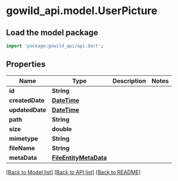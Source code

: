 # gowild_api.model.UserPicture

## Load the model package
```dart
import 'package:gowild_api/api.dart';
```

## Properties
Name | Type | Description | Notes
------------ | ------------- | ------------- | -------------
**id** | **String** |  | 
**createdDate** | [**DateTime**](DateTime.md) |  | 
**updatedDate** | [**DateTime**](DateTime.md) |  | 
**path** | **String** |  | 
**size** | **double** |  | 
**mimetype** | **String** |  | 
**fileName** | **String** |  | 
**metaData** | [**FileEntityMetaData**](FileEntityMetaData.md) |  | 

[[Back to Model list]](../README.md#documentation-for-models) [[Back to API list]](../README.md#documentation-for-api-endpoints) [[Back to README]](../README.md)


